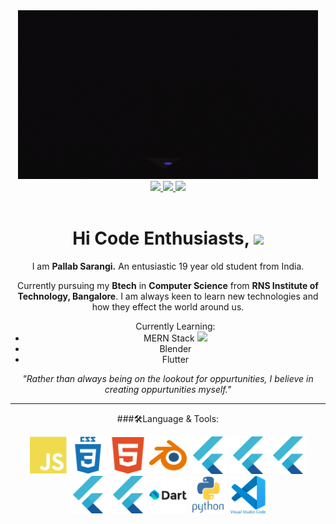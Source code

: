 <div id="header" align="center"> 
  <img src="https://github.com/29thSarangi/29thSarangi/blob/main/giphy.gif">
  <div id="badges">
    <a href="https://www.linkedin.com/in/pallab-sarangi-424644275/">
      <img src="https://www.shields.io/badge/LinkedIn-blue?style=for-the-badge&logo=linkedin&logoColor=white">
    </a>
    <a href="https://www.instagram.com/pallab2o/">
      <img src="https://www.shields.io/badge/Instagram-red?style=for-the-badge&logo=instagram&logoColor=white">
    </a>
    <a href="https://twitter.com/pallab2902">
      <img src="https://www.shields.io/badge/Twitter-blue?style=for-the-badge&logo=twitter&logoColor=white">
    </a>
  </div>
  
 <img src="https://komarev.com/ghpvc/?username=29thSarangi&style=flat-square&color=blue" alt=""/>
  
  <h1>
  Hi Code Enthusiasts,
  <img src="https://media.giphy.com/media/hvRJCLFzcasrR4ia7z/giphy.gif" width="30px"/>
  </h1>
  
  <div>
   
  <p> I am <b>Pallab Sarangi.</b> An entusiastic 19 year old student from India. </p>
  <p> Currently pursuing my <b>Btech</b> in <b>Computer Science</b> from <b>RNS Institute of Technology, Bangalore</b>. I am always keen to learn new technologies and how they effect the world around us.</p>
  <p> <ul>Currently Learning:
    <li>MERN Stack <img src="https://media.giphy.com/media/WUlplcMpOCEmTGBtBW/giphy.gif" width="30"></li>
    <li>Blender</li>
    <li>Flutter</li>
  </ul>
  
  </p>
    
  <em> "Rather than always being on the lookout for oppurtunities, I believe in creating oppurtunities myself."</em>
  </div>
  
  ---
  
  ###:hammer_and_wrench:Language & Tools:
  <div>
    <img src="https://github.com/devicons/devicon/blob/1119b9f84c0290e0f0b38982099a2bd027a48bf1/icons/javascript/javascript-plain.svg?plain=1" width="60">
    <img src="https://github.com/devicons/devicon/blob/1119b9f84c0290e0f0b38982099a2bd027a48bf1/icons/css3/css3-plain-wordmark.svg?plain=1" width="60">
    <img src="https://github.com/devicons/devicon/blob/1119b9f84c0290e0f0b38982099a2bd027a48bf1/icons/html5/html5-plain.svg?plain=1" width="60">
    <img src="https://github.com/devicons/devicon/blob/1119b9f84c0290e0f0b38982099a2bd027a48bf1/icons/blender/blender-original.svg" width="60">
    <img src="https://github.com/devicons/devicon/blob/1119b9f84c0290e0f0b38982099a2bd027a48bf1/icons/flutter/flutter-original.svg" width="60">
    <img src="https://github.com/devicons/devicon/blob/1119b9f84c0290e0f0b38982099a2bd027a48bf1/icons/flutter/flutter-original.svg" width="60">
    <img src="https://github.com/devicons/devicon/blob/1119b9f84c0290e0f0b38982099a2bd027a48bf1/icons/flutter/flutter-original.svg" width="60">
    <img src="https://github.com/devicons/devicon/blob/1119b9f84c0290e0f0b38982099a2bd027a48bf1/icons/flutter/flutter-original.svg" width="60">
    <img src="https://github.com/devicons/devicon/blob/1119b9f84c0290e0f0b38982099a2bd027a48bf1/icons/flutter/flutter-original.svg" width="60">
    <img src="https://github.com/devicons/devicon/blob/1119b9f84c0290e0f0b38982099a2bd027a48bf1/icons/dart/dart-original-wordmark.svg" width="60">
     <img src="https://github.com/devicons/devicon/blob/1119b9f84c0290e0f0b38982099a2bd027a48bf1/icons/python/python-original-wordmark.svg" width="60">
     <img src="https://github.com/devicons/devicon/blob/1119b9f84c0290e0f0b38982099a2bd027a48bf1/icons/vscode/vscode-original-wordmark.svg" width="60">
     <!--<img src="" width="60">
     <img src="" width="60">
     <img src="" width="60">
     <img src="" width="60">
     <img src="" width="60">
     <img src="" width="60">
     <img src="" width="60">
     <img src="" width="60">
     <img src="" width="60">
     <img src="" width="60">
     <img src="" width="60">-->
     
    
    
  </div>
  


  
  
  
  
  
  
  
  
 
  
